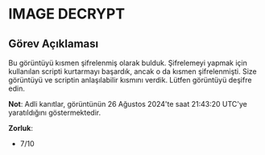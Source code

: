 # IMAGE DECRYPT

## Görev Açıklaması

Bu görüntüyü kısmen şifrelenmiş olarak bulduk. Şifrelemeyi yapmak için kullanılan scripti kurtarmayı başardık, ancak o da kısmen şifrelenmişti. Size görüntüyü ve scriptin anlaşılabilir kısmını verdik. Lütfen görüntüyü deşifre edin.

**Not**: Adli kanıtlar, görüntünün 26 Ağustos 2024'te saat 21:43:20 UTC'ye yaratıldığını göstermektedir.

**Zorluk**:
- 7/10
